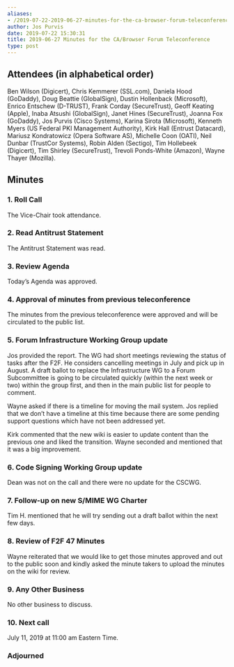 ```yaml
---
aliases:
- /2019-07-22-2019-06-27-minutes-for-the-ca-browser-forum-teleconference/
author: Jos Purvis
date: 2019-07-22 15:30:31
title: 2019-06-27 Minutes for the CA/Browser Forum Teleconference
type: post
---
```


## Attendees (in alphabetical order) 

Ben Wilson (Digicert), Chris Kemmerer (SSL.com), Daniela Hood (GoDaddy), Doug Beattie (GlobalSign), Dustin Hollenback (Microsoft), Enrico Entschew (D-TRUST), Frank Corday (SecureTrust), Geoff Keating (Apple), Inaba Atsushi (GlobalSign), Janet Hines (SecureTrust), Joanna Fox (GoDaddy), Jos Purvis (Cisco Systems), Karina Sirota (Microsoft), Kenneth Myers (US Federal PKI Management Authority), Kirk Hall (Entrust Datacard), Mariusz Kondratowicz (Opera Software AS), Michelle Coon (OATI), Neil Dunbar (TrustCor Systems), Robin Alden (Sectigo), Tim Hollebeek (Digicert), Tim Shirley (SecureTrust), Trevoli Ponds-White (Amazon), Wayne Thayer (Mozilla).

## Minutes



### 1. Roll Call



The Vice-Chair took attendance.

### 2. Read Antitrust Statement



The Antitrust Statement was read.

### 3. Review Agenda



Today’s Agenda was approved.

### 4. Approval of minutes from previous teleconference 

The minutes from the previous teleconference were approved and will be circulated to the public list.

### 5. Forum Infrastructure Working Group update 

Jos provided the report. The WG had short meetings reviewing the status of tasks after the F2F. He considers cancelling meetings in July and pick up in August. A draft ballot to replace the Infrastructure WG to a Forum Subcommittee is going to be circulated quickly (within the next week or two) within the group first, and then in the main public list for people to comment.

Wayne asked if there is a timeline for moving the mail system. Jos replied that we don’t have a timeline at this time because there are some pending support questions which have not been addressed yet.

Kirk commented that the new wiki is easier to update content than the previous one and liked the transition. Wayne seconded and mentioned that it was a big improvement.

### 6. Code Signing Working Group update 

Dean was not on the call and there were no update for the CSCWG.

### 7. Follow-up on new S/MIME WG Charter 

Tim H. mentioned that he will try sending out a draft ballot within the next few days.

### 8. Review of F2F 47 Minutes 

Wayne reiterated that we would like to get those minutes approved and out to the public soon and kindly asked the minute takers to upload the minutes on the wiki for review.

### 9. Any Other Business 

No other business to discuss.

### 10. Next call



July 11, 2019 at 11:00 am Eastern Time.

### Adjourned